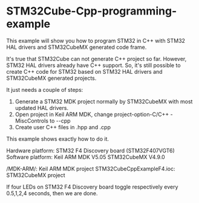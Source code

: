 # STM32Cube-Cpp-programming-example

This example will show you how to program STM32 in C++ with STM32 HAL drivers and STM32CubeMX generated code frame.

It's true that STM32Cube can not generate C++ project so far. However, STM32 HAL drivers already have C++ support. So, it's still possible to create C++ code for STM32 based on STM32 HAL drivers and STM32CubeMX generated projects. 

It just needs a couple of steps:

1. Generate a STM32 MDK project normally by STM32CubeMX with most updated HAL drivers.
2. Open project in Keil ARM MDK, change project-option-C/C++ -MiscControls to --cpp
3. Create user C++ files in .hpp and .cpp

This example shows exactly how to do it.

Hardware platform: STM32 F4 Discovery board (STM32F407VGT6) 
Software platform:  Keil ARM MDK V5.05
                            STM32CubeMX V4.9.0

/MDK-ARM/: Keil ARM MDK project
STM32CubeCppExampleF4.ioc: STM32CubeMX project

If four LEDs on STM32 F4 Discovery board toggle respectively every 0.5,1,2,4 seconds, then we are done.

